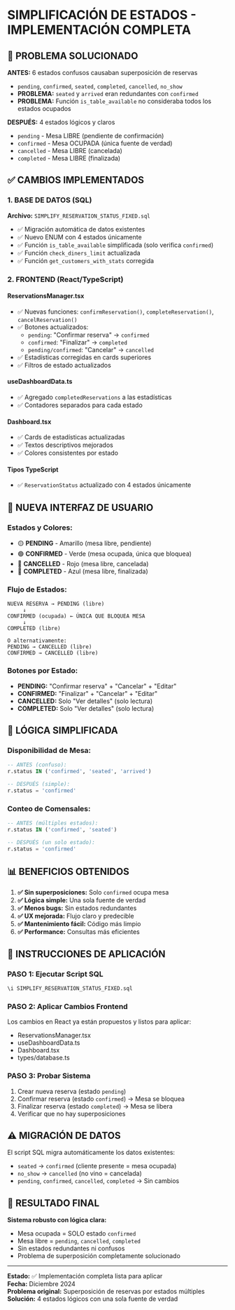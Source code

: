 # SIMPLIFICACIÓN DE ESTADOS - IMPLEMENTACIÓN COMPLETA

## 🎯 PROBLEMA SOLUCIONADO

**ANTES:** 6 estados confusos causaban superposición de reservas

- `pending`, `confirmed`, `seated`, `completed`, `cancelled`, `no_show`
- **PROBLEMA:** `seated` y `arrived` eran redundantes con `confirmed`
- **PROBLEMA:** Función `is_table_available` no consideraba todos los estados ocupados

**DESPUÉS:** 4 estados lógicos y claros

- `pending` - Mesa LIBRE (pendiente de confirmación)
- `confirmed` - Mesa OCUPADA (única fuente de verdad)
- `cancelled` - Mesa LIBRE (cancelada)
- `completed` - Mesa LIBRE (finalizada)

## ✅ CAMBIOS IMPLEMENTADOS

### 1. BASE DE DATOS (SQL)

**Archivo:** `SIMPLIFY_RESERVATION_STATUS_FIXED.sql`

- ✅ Migración automática de datos existentes
- ✅ Nuevo ENUM con 4 estados únicamente
- ✅ Función `is_table_available` simplificada (solo verifica `confirmed`)
- ✅ Función `check_diners_limit` actualizada
- ✅ Función `get_customers_with_stats` corregida

### 2. FRONTEND (React/TypeScript)

#### ReservationsManager.tsx

- ✅ Nuevas funciones: `confirmReservation()`, `completeReservation()`, `cancelReservation()`
- ✅ Botones actualizados:
  - `pending`: "Confirmar reserva" → `confirmed`
  - `confirmed`: "Finalizar" → `completed`
  - `pending/confirmed`: "Cancelar" → `cancelled`
- ✅ Estadísticas corregidas en cards superiores
- ✅ Filtros de estado actualizados

#### useDashboardData.ts

- ✅ Agregado `completedReservations` a las estadísticas
- ✅ Contadores separados para cada estado

#### Dashboard.tsx

- ✅ Cards de estadísticas actualizadas
- ✅ Textos descriptivos mejorados
- ✅ Colores consistentes por estado

#### Tipos TypeScript

- ✅ `ReservationStatus` actualizado con 4 estados únicamente

## 🎨 NUEVA INTERFAZ DE USUARIO

### Estados y Colores:

- 🟡 **PENDING** - Amarillo (mesa libre, pendiente)
- 🟢 **CONFIRMED** - Verde (mesa ocupada, única que bloquea)
- 🔴 **CANCELLED** - Rojo (mesa libre, cancelada)
- 🔵 **COMPLETED** - Azul (mesa libre, finalizada)

### Flujo de Estados:

```
NUEVA RESERVA → PENDING (libre)
     ↓
CONFIRMED (ocupada) ← ÚNICA QUE BLOQUEA MESA
     ↓
COMPLETED (libre)

O alternativamente:
PENDING → CANCELLED (libre)
CONFIRMED → CANCELLED (libre)
```

### Botones por Estado:

- **PENDING:** "Confirmar reserva" + "Cancelar" + "Editar"
- **CONFIRMED:** "Finalizar" + "Cancelar" + "Editar"
- **CANCELLED:** Solo "Ver detalles" (solo lectura)
- **COMPLETED:** Solo "Ver detalles" (solo lectura)

## 🔧 LÓGICA SIMPLIFICADA

### Disponibilidad de Mesa:

```sql
-- ANTES (confuso):
r.status IN ('confirmed', 'seated', 'arrived')

-- DESPUÉS (simple):
r.status = 'confirmed'
```

### Conteo de Comensales:

```sql
-- ANTES (múltiples estados):
r.status IN ('confirmed', 'seated')

-- DESPUÉS (un solo estado):
r.status = 'confirmed'
```

## 📊 BENEFICIOS OBTENIDOS

1. **✅ Sin superposiciones:** Solo `confirmed` ocupa mesa
2. **✅ Lógica simple:** Una sola fuente de verdad
3. **✅ Menos bugs:** Sin estados redundantes
4. **✅ UX mejorada:** Flujo claro y predecible
5. **✅ Mantenimiento fácil:** Código más limpio
6. **✅ Performance:** Consultas más eficientes

## 🚀 INSTRUCCIONES DE APLICACIÓN

### PASO 1: Ejecutar Script SQL

```bash
\i SIMPLIFY_RESERVATION_STATUS_FIXED.sql
```

### PASO 2: Aplicar Cambios Frontend

Los cambios en React ya están propuestos y listos para aplicar:

- ReservationsManager.tsx
- useDashboardData.ts
- Dashboard.tsx
- types/database.ts

### PASO 3: Probar Sistema

1. Crear nueva reserva (estado `pending`)
2. Confirmar reserva (estado `confirmed`) → Mesa se bloquea
3. Finalizar reserva (estado `completed`) → Mesa se libera
4. Verificar que no hay superposiciones

## ⚠️ MIGRACIÓN DE DATOS

El script SQL migra automáticamente los datos existentes:

- `seated` → `confirmed` (cliente presente = mesa ocupada)
- `no_show` → `cancelled` (no vino = cancelada)
- `pending`, `confirmed`, `cancelled`, `completed` → Sin cambios

## 🎯 RESULTADO FINAL

**Sistema robusto con lógica clara:**

- Mesa ocupada = SOLO estado `confirmed`
- Mesa libre = `pending`, `cancelled`, `completed`
- Sin estados redundantes ni confusos
- Problema de superposición completamente solucionado

---

**Estado:** ✅ Implementación completa lista para aplicar  
**Fecha:** Diciembre 2024  
**Problema original:** Superposición de reservas por estados múltiples  
**Solución:** 4 estados lógicos con una sola fuente de verdad
